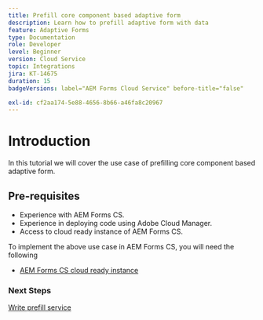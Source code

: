 ```yaml
---
title: Prefill core component based adaptive form
description: Learn how to prefill adaptive form with data
feature: Adaptive Forms
type: Documentation
role: Developer
level: Beginner
version: Cloud Service
topic: Integrations
jira: KT-14675
duration: 15
badgeVersions: label="AEM Forms Cloud Service" before-title="false"

exl-id: cf2aa174-5e88-4656-8b66-a46fa8c20967
---
```

# Introduction

In this tutorial we will cover the use case of prefilling core component based adaptive form.

## Pre-requisites

* Experience with AEM Forms CS.
* Experience in deploying code using Adobe Cloud Manager.
* Access to cloud ready instance of AEM Forms CS.

To implement the above use case in AEM Forms CS, you will need the following

* [AEM Forms CS cloud ready instance](https://experienceleague.adobe.com/docs/experience-manager-learn/cloud-service/forms/developing-for-cloud-service/intellij-and-aem-sync.html?lang=en#set-up-aem-author-instance)

### Next Steps

[Write prefill service](./pre-fill-service.md)

